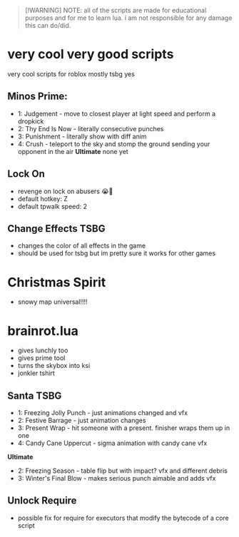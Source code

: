 > [!WARNING] NOTE:
> all of the scripts are made for educational purposes and for me to learn lua. i am not responsible for any damage this can do/did.

# very cool very good scripts
very cool scripts for roblox mostly tsbg yes

## Minos Prime:
- 1: Judgement - move to closest player at light speed and perform a dropkick
- 2: Thy End Is Now - literally consecutive punches
- 3: Punishment - literally show with diff anim
- 4: Crush - teleport to the sky and stomp the ground sending your opponent in the air
**Ultimate**
none yet

## Lock On
- revenge on lock on abusers 😭🙏
- default hotkey: Z
- default tpwalk speed: 2

## Change Effects TSBG
- changes the color of all effects in the game
- should be used for tsbg but im pretty sure it works for other games

# Christmas Spirit
- snowy map universal!!!!

# brainrot.lua
- gives lunchly too
- gives prime tool
- turns the skybox into ksi
- jonkler tshirt

## Santa TSBG
- 1: Freezing Jolly Punch - just animations changed and vfx
- 2: Festive Barrage - just animation changes
- 3: Present Wrap - hit someone with a present. finisher wraps them up in one
- 4: Candy Cane Uppercut - sigma animation with candy cane vfx

**Ultimate**
- 2: Freezing Season - table flip but with impact? vfx and different debris
- 3: Winter's Final Blow - makes serious punch aimable and adds vfx

## Unlock Require
- possible fix for require for executors that modify the bytecode of a core script
